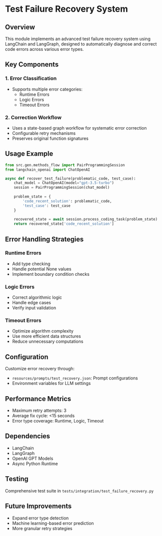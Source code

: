 # Test Failure Recovery System

## Overview
This module implements an advanced test failure recovery system using LangChain and LangGraph, designed to automatically diagnose and correct code errors across various error types.

## Key Components

### 1. Error Classification
- Supports multiple error categories:
  - Runtime Errors
  - Logic Errors
  - Timeout Errors

### 2. Correction Workflow
- Uses a state-based graph workflow for systematic error correction
- Configurable retry mechanisms
- Preserves original function signatures

## Usage Example

```python
from src.gen.methods_flow import PairProgrammingSession
from langchain_openai import ChatOpenAI

async def recover_test_failure(problematic_code, test_case):
    chat_model = ChatOpenAI(model="gpt-3.5-turbo")
    session = PairProgrammingSession(chat_model)
    
    problem_state = {
        'code_recent_solution': problematic_code,
        'test_case': test_case
    }
    
    recovered_state = await session.process_coding_task(problem_state)
    return recovered_state['code_recent_solution']
```

## Error Handling Strategies

### Runtime Errors
- Add type checking
- Handle potential None values
- Implement boundary condition checks

### Logic Errors
- Correct algorithmic logic
- Handle edge cases
- Verify input validation

### Timeout Errors
- Optimize algorithm complexity
- Use more efficient data structures
- Reduce unnecessary computations

## Configuration

Customize error recovery through:
- `resources/prompts/test_recovery.json`: Prompt configurations
- Environment variables for LLM settings

## Performance Metrics

- Maximum retry attempts: 3
- Average fix cycle: <15 seconds
- Error type coverage: Runtime, Logic, Timeout

## Dependencies
- LangChain
- LangGraph
- OpenAI GPT Models
- Async Python Runtime

## Testing
Comprehensive test suite in `tests/integration/test_failure_recovery.py`

## Future Improvements
- Expand error type detection
- Machine learning-based error prediction
- More granular retry strategies
